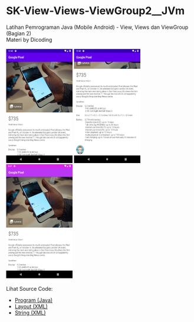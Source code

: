 # SK-View-Views-ViewGroup2__JVm
Latihan Pemrograman Java (Mobile Android) - View, Views dan ViewGroup (Bagian 2)<br>
Materi by Dicoding<br><br>
<img src="https://github.com/RizkyKhapidsyah/SK-View-Views-ViewGroup2__JVm/blob/master/app/result/Screenshot_1646545364.png" height=310px width=180px>
<img src="https://github.com/RizkyKhapidsyah/SK-View-Views-ViewGroup2__JVm/blob/master/app/result/Screenshot_1646545373.png" height=310px width=180px>
<img src="https://github.com/RizkyKhapidsyah/SK-View-Views-ViewGroup2__JVm/blob/master/app/result/Screenshot_20220307_204755.png" height=310px width=180px><br><br>
Lihat Source Code:<br>
- <a href="https://github.com/RizkyKhapidsyah/SK-View-Views-ViewGroup2__JVm/blob/master/app/src/main/java/com/rk/sk_view_views_viewgroup2__jvm/MainActivity.java">Program (Java)</a><br>
- <a href="https://github.com/RizkyKhapidsyah/SK-View-Views-ViewGroup2__JVm/blob/master/app/src/main/res/layout/activity_main.xml">Layout (XML)</a><br>
- <a href="https://github.com/RizkyKhapidsyah/SK-View-Views-ViewGroup2__JVm/blob/master/app/src/main/res/values/strings.xml">String (XML)</a>
